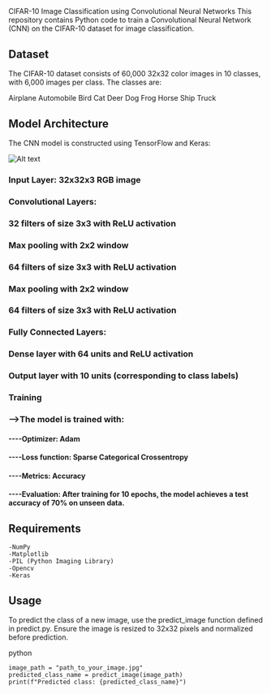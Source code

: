 ## 

CIFAR-10 Image Classification using Convolutional Neural Networks
This repository contains Python code to train a Convolutional Neural Network (CNN) on the CIFAR-10 dataset for image classification.

## Dataset
The CIFAR-10 dataset consists of 60,000 32x32 color images in 10 classes, with 6,000 images per class. The classes are:

Airplane
Automobile
Bird
Cat
Deer
Dog
Frog
Horse
Ship
Truck


## Model Architecture
The CNN model is constructed using TensorFlow and Keras:

![Alt text]()


### Input Layer: 32x32x3 RGB image
### Convolutional Layers:
### 32 filters of size 3x3 with ReLU activation
### Max pooling with 2x2 window
### 64 filters of size 3x3 with ReLU activation
### Max pooling with 2x2 window
### 64 filters of size 3x3 with ReLU activation
### Fully Connected Layers:
### Dense layer with 64 units and ReLU activation
### Output layer with 10 units (corresponding to class labels)
### Training
### -->The model is trained with:

#### ----Optimizer: Adam
#### ----Loss function: Sparse Categorical Crossentropy
#### ----Metrics: Accuracy
#### ----Evaluation: After training for 10 epochs, the model achieves a test accuracy of 70% on unseen data.

## Requirements
```TensorFlow
-NumPy
-Matplotlib
-PIL (Python Imaging Library)
-Opencv
-Keras
```
## Usage
To predict the class of a new image, use the predict_image function defined in predict.py. Ensure the image is resized to 32x32 pixels and normalized before prediction.

python
```
image_path = "path_to_your_image.jpg"
predicted_class_name = predict_image(image_path)
print(f"Predicted class: {predicted_class_name}")
```